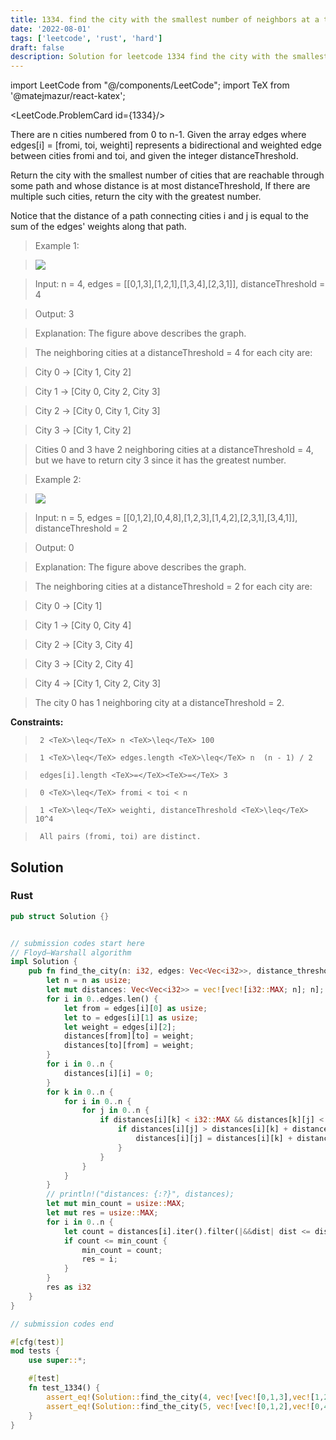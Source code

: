 ```yaml
---
title: 1334. find the city with the smallest number of neighbors at a threshold distance
date: '2022-08-01'
tags: ['leetcode', 'rust', 'hard']
draft: false
description: Solution for leetcode 1334 find the city with the smallest number of neighbors at a threshold distance
---
```

import LeetCode from "@/components/LeetCode";
import TeX from '@matejmazur/react-katex';

<LeetCode.ProblemCard id={1334}/>
 

  There are n cities numbered from 0 to n-1. Given the array edges where edges[i] <TeX>=</TeX> [fromi, toi, weighti] represents a bidirectional and weighted edge between cities fromi and toi, and given the integer distanceThreshold.

  Return the city with the smallest number of cities that are reachable through some path and whose distance is at most distanceThreshold, If there are multiple such cities, return the city with the greatest number.

  Notice that the distance of a path connecting cities i and j is equal to the sum of the edges' weights along that path.

   

 >   Example 1:

 >   ![](https://assets.leetcode.com/uploads/2020/01/16/find_the_city_01.png)

 >   Input: n <TeX>=</TeX> 4, edges <TeX>=</TeX> [[0,1,3],[1,2,1],[1,3,4],[2,3,1]], distanceThreshold <TeX>=</TeX> 4

 >   Output: 3

 >   Explanation: The figure above describes the graph. 

 >   The neighboring cities at a distanceThreshold <TeX>=</TeX> 4 for each city are:

 >   City 0 -> [City 1, City 2] 

 >   City 1 -> [City 0, City 2, City 3] 

 >   City 2 -> [City 0, City 1, City 3] 

 >   City 3 -> [City 1, City 2] 

 >   Cities 0 and 3 have 2 neighboring cities at a distanceThreshold <TeX>=</TeX> 4, but we have to return city 3 since it has the greatest number.

  

 >   Example 2:

 >   ![](https://assets.leetcode.com/uploads/2020/01/16/find_the_city_02.png)

 >   Input: n <TeX>=</TeX> 5, edges <TeX>=</TeX> [[0,1,2],[0,4,8],[1,2,3],[1,4,2],[2,3,1],[3,4,1]], distanceThreshold <TeX>=</TeX> 2

 >   Output: 0

 >   Explanation: The figure above describes the graph. 

 >   The neighboring cities at a distanceThreshold <TeX>=</TeX> 2 for each city are:

 >   City 0 -> [City 1] 

 >   City 1 -> [City 0, City 4] 

 >   City 2 -> [City 3, City 4] 

 >   City 3 -> [City 2, City 4]

 >   City 4 -> [City 1, City 2, City 3] 

 >   The city 0 has 1 neighboring city at a distanceThreshold <TeX>=</TeX> 2.

  

   

  **Constraints:**

  

 >   	2 <TeX>\leq</TeX> n <TeX>\leq</TeX> 100

 >   	1 <TeX>\leq</TeX> edges.length <TeX>\leq</TeX> n  (n - 1) / 2

 >   	edges[i].length <TeX>=</TeX><TeX>=</TeX> 3

 >   	0 <TeX>\leq</TeX> fromi < toi < n

 >   	1 <TeX>\leq</TeX> weighti, distanceThreshold <TeX>\leq</TeX> 10^4

 >   	All pairs (fromi, toi) are distinct.


## Solution
### Rust
```rust
pub struct Solution {}


// submission codes start here
// Floyd–Warshall algorithm
impl Solution {
    pub fn find_the_city(n: i32, edges: Vec<Vec<i32>>, distance_threshold: i32) -> i32 {
        let n = n as usize;
        let mut distances: Vec<Vec<i32>> = vec![vec![i32::MAX; n]; n];
        for i in 0..edges.len() {
            let from = edges[i][0] as usize;
            let to = edges[i][1] as usize;
            let weight = edges[i][2];
            distances[from][to] = weight;
            distances[to][from] = weight;
        }
        for i in 0..n {
            distances[i][i] = 0;
        }
        for k in 0..n {
            for i in 0..n {
                for j in 0..n {
                    if distances[i][k] < i32::MAX && distances[k][j] < i32::MAX {
                        if distances[i][j] > distances[i][k] + distances[k][j] {
                            distances[i][j] = distances[i][k] + distances[k][j];
                        }    
                    }
                }
            }
        }
        // println!("distances: {:?}", distances);
        let mut min_count = usize::MAX;
        let mut res = usize::MAX;
        for i in 0..n {
            let count = distances[i].iter().filter(|&&dist| dist <= distance_threshold).count();
            if count <= min_count {
                min_count = count;
                res = i;
            }
        }
        res as i32
    }
}

// submission codes end

#[cfg(test)]
mod tests {
    use super::*;

    #[test]
    fn test_1334() {
        assert_eq!(Solution::find_the_city(4, vec![vec![0,1,3],vec![1,2,1],vec![1,3,4],vec![2,3,1]], 4), 3);
        assert_eq!(Solution::find_the_city(5, vec![vec![0,1,2],vec![0,4,8],vec![1,2,3],vec![1,4,2], vec![2,3,1], vec![3,4,1]], 2), 0);
    }
}

```
